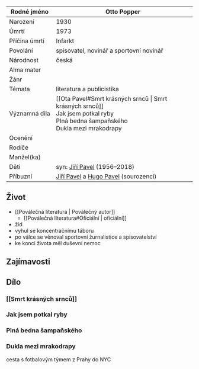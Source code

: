 
| Rodné jméno | Otto Popper |
| ---- | ---- |
| Narození | 1930 |
| Úmrtí | 1973 |
| Příčina úmrtí | Infarkt |
| Povolání | spisovatel, novinář a sportovní novinář |
| Národnost | česká |
| Alma mater |  |
| Žánr |  |
| Témata | literatura a publicistika |
| Významná díla | [[Ota Pavel#Smrt krásných srnců \| Smrt krásných srnců]]<br>Jak jsem potkal ryby<br>Plná bedna šampaňského<br>Dukla mezi mrakodrapy |
| Ocenění |  |
| Rodíče |  |
| Manžel(ka) |  |
| Děti | syn: [Jiří Pavel](https://cs.wikipedia.org/wiki/Ji%C5%99%C3%AD_Pavel "Jiří Pavel") (1956–2018) |
| Příbuzní | [Jiří Pavel](https://cs.wikipedia.org/wiki/Ji%C5%99%C3%AD_Pavel_(voj%C3%A1k) "Jiří Pavel (voják)") a [Hugo Pavel](https://cs.wikipedia.org/wiki/Hugo_Pavel "Hugo Pavel") (sourozenci) |
## Život
- [[Poválečná literatura | Poválečný autor]]
	- [[Poválečná literatura#Oficiální | oficiální]]
- žid
- vyhul se koncentračnímu táboru
- po válce se věnoval sportovní žurnalistice a spisovatelství
- ke konci života měl duševní nemoc


## Zajímavosti


## Dílo
### [[Smrt krásných srnců]]

### Jak jsem potkal ryby

### Plná bedna šampaňského

### Dukla mezi mrakodrapy
cesta s fotbalovým týmem z Prahy do NYC

